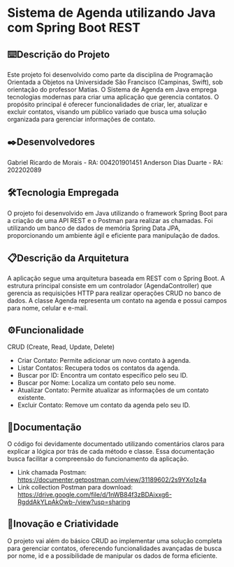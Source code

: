 # Sistema de Agenda utilizando Java com Spring Boot REST

## ⌨️Descrição do Projeto
Este projeto foi desenvolvido como parte da disciplina de Programação Orientada a Objetos na Universidade São Francisco (Campinas, Swift), sob orientação do professor Matias. O Sistema de Agenda em Java emprega tecnologias modernas para criar uma aplicação que gerencia contatos. O propósito principal é oferecer funcionalidades de criar, ler, atualizar e excluir contatos, visando um público variado que busca uma solução organizada para gerenciar informações de contato.

## ✒️Desenvolvedores
Gabriel Ricardo de Morais - RA: 004201901451
Anderson Dias Duarte      - RA: 202202089

## 🛠️Tecnologia Empregada
O projeto foi desenvolvido em Java utilizando o framework Spring Boot para a criação de uma API REST e o Postman para realizar as chamadas. Foi utilizando um banco de dados de memória Spring Data JPA, proporcionando um ambiente ágil e eficiente para manipulação de dados.

## 📋Descrição da Arquitetura
A aplicação segue uma arquitetura baseada em REST com o Spring Boot. A estrutura principal consiste em um controlador (AgendaController) que gerencia as requisições HTTP para realizar operações CRUD no banco de dados. A classe Agenda representa um contato na agenda e possui campos para nome, celular e e-mail.

## ⚙️Funcionalidade
CRUD (Create, Read, Update, Delete)
- Criar Contato: Permite adicionar um novo contato à agenda.
- Listar Contatos: Recupera todos os contatos da agenda.
- Buscar por ID: Encontra um contato específico pelo seu ID.
- Buscar por Nome: Localiza um contato pelo seu nome.
- Atualizar Contato: Permite atualizar as informações de um contato existente.
- Excluir Contato: Remove um contato da agenda pelo seu ID.

## 📄Documentação
O código foi devidamente documentado utilizando comentários claros para explicar a lógica por trás de cada método e classe. Essa documentação busca facilitar a compreensão do funcionamento da aplicação.
- Link chamada Postman: https://documenter.getpostman.com/view/31189602/2s9YXo1z4a
- Link collection Postman para download: https://drive.google.com/file/d/1nWB84f3zBDAixxg6-RgddAkYLpAkOwb-/view?usp=sharing

## 🚀Inovação e Criatividade
O projeto vai além do básico CRUD ao implementar uma solução completa para gerenciar contatos, oferecendo funcionalidades avançadas de busca por nome, id e a possibilidade de manipular os dados de forma eficiente.

